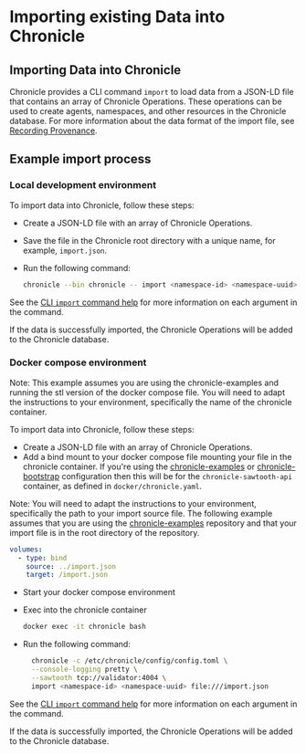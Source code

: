 # Importing existing Data into Chronicle

## Importing Data into Chronicle

Chronicle provides a CLI command `import` to load data from a JSON-LD file that
contains an array of Chronicle Operations. These operations can be used to
create agents, namespaces, and other resources in the Chronicle database. For
more information about the data format of the import file, see [Recording Provenance](../recording_provenance/#importing-data-into-chronicle).

## Example import process

### Local development environment

To import data into Chronicle, follow these steps:

- Create a JSON-LD file with an array of Chronicle Operations.
- Save the file in the Chronicle root directory with a unique name, for example,
  `import.json`.
- Run the following command:

  ```bash
  chronicle --bin chronicle -- import <namespace-id> <namespace-uuid> <json-file-url>
  ```

See the [CLI `import` command help](../cli#import-namespace-id-namespace-uuid-url)
for more information on each argument in the command.

If the data is successfully imported, the Chronicle Operations will be added
to the Chronicle database.

### Docker compose environment

Note: This example assumes you are using the chronicle-examples and running the
stl version of the docker compose file. You will need to adapt the instructions
to your environment, specifically the name of the chronicle container.

To import data into Chronicle, follow these steps:

- Create a JSON-LD file with an array of Chronicle Operations.
- Add a bind mount to your docker compose file mounting your file in the
  chronicle container. If you're using the [chronicle-examples](https://github.com/btpworks/chronicle-examples/)
  or [chronicle-bootstrap](https://github.com/btpworks/chronicle-bootstrap)
  configuration then this will be for the `chronicle-sawtooth-api` container,
  as defined in  `docker/chronicle.yaml`.

Note: You will need to adapt the instructions to your environment, specifically
the path to your import source file. The following example assumes that you
are using the [chronicle-examples](https://github.com/btpworks/chronicle-examples/)
repository and that your import file is in the root directory of the repository.

  ```yaml
  volumes:
    - type: bind
      source: ../import.json
      target: /import.json
  ```

- Start your docker compose environment
- Exec into the chronicle container

  ```bash
  docker exec -it chronicle bash
  ```

- Run the following command:

  ```bash
    chronicle -c /etc/chronicle/config/config.toml \
    --console-logging pretty \
    --sawtooth tcp://validator:4004 \
    import <namespace-id> <namespace-uuid> file:///import.json
  ```

See the  [CLI `import` command help](../cli#import-namespace-id-namespace-uuid-url)
for more information on each argument in the command.

If the data is successfully imported, the Chronicle Operations will be added
to the Chronicle database.
